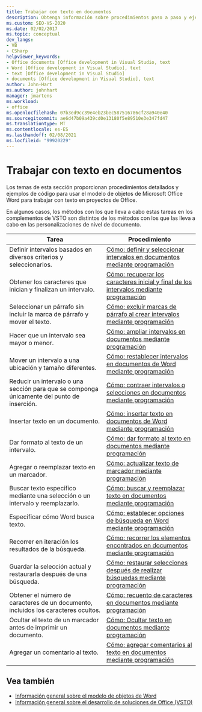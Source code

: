 ```yaml
---
title: Trabajar con texto en documentos
description: Obtenga información sobre procedimientos paso a paso y ejemplos de código para usar el modelo de objetos de Microsoft Word para trabajar con texto en proyectos de Office.
ms.custom: SEO-VS-2020
ms.date: 02/02/2017
ms.topic: conceptual
dev_langs:
- VB
- CSharp
helpviewer_keywords:
- Office documents [Office development in Visual Studio, text
- Word [Office development in Visual Studio], text
- text [Office development in Visual Studio]
- documents [Office development in Visual Studio], text
author: John-Hart
ms.author: johnhart
manager: jmartens
ms.workload:
- office
ms.openlocfilehash: 07b3ed9cc39e4eb23bec587516786cf28a940e40
ms.sourcegitcommit: ae6d47b09a439cd0e13180f5e89510e3e347fd47
ms.translationtype: MT
ms.contentlocale: es-ES
ms.lasthandoff: 02/08/2021
ms.locfileid: "99920229"
---
```

# <a name="work-with-text-in-documents"></a>Trabajar con texto en documentos
  Los temas de esta sección proporcionan procedimientos detallados y ejemplos de código para usar el modelo de objetos de Microsoft Office Word para trabajar con texto en proyectos de Office.

 En algunos casos, los métodos con los que lleva a cabo estas tareas en los complementos de VSTO son distintos de los métodos con los que las lleva a cabo en las personalizaciones de nivel de documento.

|Tarea|Procedimiento|
|----------|---------------|
|Definir intervalos basados en diversos criterios y seleccionarlos.|[Cómo: definir y seleccionar intervalos en documentos mediante programación](../vsto/how-to-programmatically-define-and-select-ranges-in-documents.md)|
|Obtener los caracteres que inician y finalizan un intervalo.|[Cómo: recuperar los caracteres inicial y final de los intervalos mediante programación](../vsto/how-to-programmatically-retrieve-start-and-end-characters-in-ranges.md)|
|Seleccionar un párrafo sin incluir la marca de párrafo y mover el texto.|[Cómo: excluir marcas de párrafo al crear intervalos mediante programación](../vsto/how-to-programmatically-exclude-paragraph-marks-when-creating-ranges.md)|
|Hacer que un intervalo sea mayor o menor.|[Cómo: ampliar intervalos en documentos mediante programación](../vsto/how-to-programmatically-extend-ranges-in-documents.md)|
|Mover un intervalo a una ubicación y tamaño diferentes.|[Cómo: restablecer intervalos en documentos de Word mediante programación](../vsto/how-to-programmatically-reset-ranges-in-word-documents.md)|
|Reducir un intervalo o una sección para que se componga únicamente del punto de inserción.|[Cómo: contraer intervalos o selecciones en documentos mediante programación](../vsto/how-to-programmatically-collapse-ranges-or-selections-in-documents.md)|
|Insertar texto en un documento.|[Cómo: insertar texto en documentos de Word mediante programación](../vsto/how-to-programmatically-insert-text-into-word-documents.md)|
|Dar formato al texto de un intervalo.|[Cómo: dar formato al texto en documentos mediante programación](../vsto/how-to-programmatically-format-text-in-documents.md)|
|Agregar o reemplazar texto en un marcador.|[Cómo: actualizar texto de marcador mediante programación](../vsto/how-to-programmatically-update-bookmark-text.md)|
|Buscar texto específico mediante una selección o un intervalo y reemplazarlo.|[Cómo: buscar y reemplazar texto en documentos mediante programación](../vsto/how-to-programmatically-search-for-and-replace-text-in-documents.md)|
|Especificar cómo Word busca texto.|[Cómo: establecer opciones de búsqueda en Word mediante programación](../vsto/how-to-programmatically-set-search-options-in-word.md)|
|Recorrer en iteración los resultados de la búsqueda.|[Cómo: recorrer los elementos encontrados en documentos mediante programación](../vsto/how-to-programmatically-loop-through-found-items-in-documents.md)|
|Guardar la selección actual y restaurarla después de una búsqueda.|[Cómo: restaurar selecciones después de realizar búsquedas mediante programación](../vsto/how-to-programmatically-restore-selections-after-searches.md)|
|Obtener el número de caracteres de un documento, incluidos los caracteres ocultos.|[Cómo: recuento de caracteres en documentos mediante programación](../vsto/how-to-programmatically-count-characters-in-documents.md)|
|Ocultar el texto de un marcador antes de imprimir un documento.|[Cómo: Ocultar texto en documentos mediante programación](../vsto/how-to-programmatically-hide-text-in-documents.md)|
|Agregar un comentario al texto.|[Cómo: agregar comentarios al texto en documentos mediante programación](../vsto/how-to-programmatically-add-comments-to-text-in-documents.md)|

## <a name="see-also"></a>Vea también
- [Información general sobre el modelo de objetos de Word](../vsto/word-object-model-overview.md)
- [Información general sobre el desarrollo de soluciones de Office &#40;VSTO&#41;](../vsto/office-solutions-development-overview-vsto.md)
